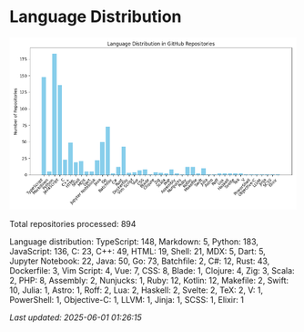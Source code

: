 # Language Distribution

![Language Distribution Chart](language_distribution_bar_chart.png)

Total repositories processed: 894

Language distribution:
TypeScript: 148, Markdown: 5, Python: 183, JavaScript: 136, C: 23, C++: 49, HTML: 19, Shell: 21, MDX: 5, Dart: 5, Jupyter Notebook: 22, Java: 50, Go: 73, Batchfile: 2, C#: 12, Rust: 43, Dockerfile: 3, Vim Script: 4, Vue: 7, CSS: 8, Blade: 1, Clojure: 4, Zig: 3, Scala: 2, PHP: 8, Assembly: 2, Nunjucks: 1, Ruby: 12, Kotlin: 12, Makefile: 2, Swift: 10, Julia: 1, Astro: 1, Roff: 2, Lua: 2, Haskell: 2, Svelte: 2, TeX: 2, V: 1, PowerShell: 1, Objective-C: 1, LLVM: 1, Jinja: 1, SCSS: 1, Elixir: 1


_Last updated: 2025-06-01 01:26:15_
